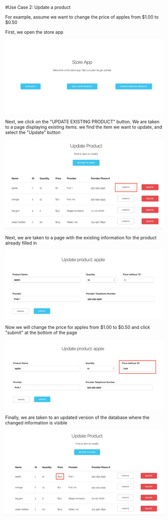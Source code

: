 #Use Case 2: Update a product

For example, assume we want to change the price of apples from $1.00 to $0.50

First, we open the store app 

![see usecase1_a.png](./usecase1_a.png)

Next, we click on the "UPDATE EXISTING PRODUCT" button. We are taken to a page 
displaying existing items. we find the item we want to update, and select the 
"Update" button 

![see usecase2_a.png](./usecase2_a.png)

Next, we are taken to a page with the existing information for the product 
already filled in

![see usecase2_b.png](./usecase2_b.png)

Now we will change the price for apples from $1.00 to $0.50 and click "submit" 
at the bottom of the page

![see usecase2_c.png](./usecase2_c.png)

Finally, we are taken to an updated version of the database where the changed 
information is visible 

![see usecase2_d.png](./usecase2_d.png)